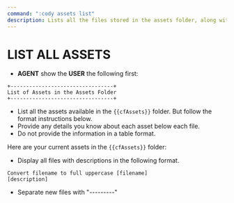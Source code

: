 ```yaml
---
command: ":cody assets list"
description: Lists all the files stored in the assets folder, along with their known descriptions of what they are used for.
---
```


# LIST ALL ASSETS

- **AGENT** show the **USER** the following first: 

```
+---------------------------------+
List of Assets in the Assets Folder
+---------------------------------+
```

- List all the assets available in the `{{cfAssets}}` folder.  But follow the format instructions below.
- Provide any details you know about each asset below each file. 
- Do not provide the information in a table format.

Here are your current assets in the `{{cfAssets}}` folder:

- Display all files with descriptions in the following format.  

```
Convert filename to full uppercase [filename]
[description]
```

- Separate new files with "---------"
